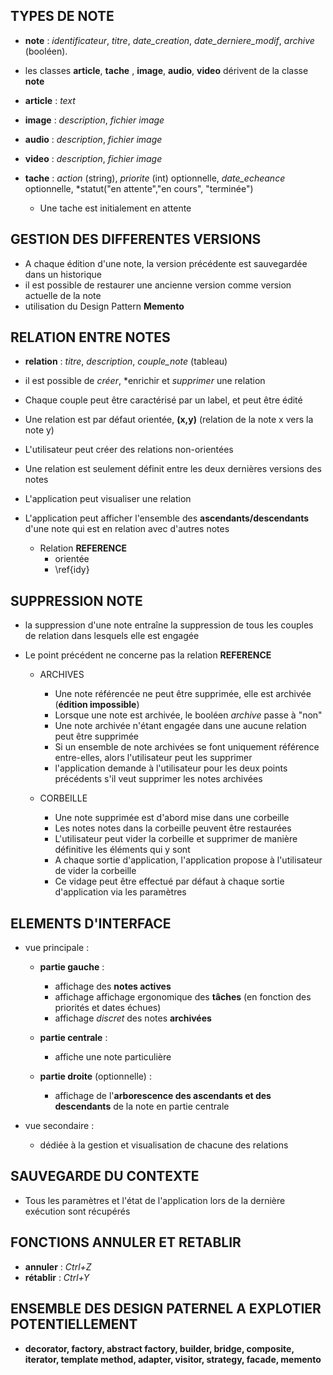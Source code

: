 ## TYPES DE NOTE 	

* **note** : *identificateur*, *titre*, *date_creation*, *date_derniere_modif*, *archive* (booléen).
* les classes **article**, **tache** , **image**, **audio**, **video** dérivent de la classe **note**

* **article** : *text*
* **image** : *description*, *fichier image*
* **audio** : *description*, *fichier image*
* **video** : *description*, *fichier image*

* **tache** : *action* (string), *priorite* (int) optionnelle, *date_echeance* optionnelle, *statut("en attente","en cours", "terminée")
	*  Une tache est initialement en attente

## GESTION DES DIFFERENTES VERSIONS

* A chaque édition d'une note, la version précédente est sauvegardée dans un historique
* il est possible de restaurer une ancienne version comme version actuelle de la note
* utilisation du Design Pattern **Memento**

## RELATION ENTRE NOTES

* **relation** : *titre*, *description*, *couple_note* (tableau)
* il est possible de *créer*, *enrichir et *supprimer* une relation
* Chaque couple peut être caractérisé par un label, et peut être édité
* Une relation est par défaut orientée, **(x,y)** (relation de la note x vers la note y)
* L'utilisateur peut créer des relations non-orientées
* Une relation est seulement définit entre les deux dernières versions des notes
* L'application peut visualiser une relation
* L'application peut afficher l'ensemble des **ascendants/descendants** d'une note qui est en relation avec d'autres notes
	
	* Relation **REFERENCE**
		* orientée 
		*  \ref{idy}

## SUPPRESSION NOTE

* la suppression d'une note entraîne la suppression de tous les couples de relation dans lesquels elle est engagée
* Le point précédent ne concerne pas la relation **REFERENCE**

	* ARCHIVES
		* Une note référencée ne peut être supprimée, elle est archivée (**édition impossible**)
		* Lorsque une note est archivée, le booléen *archive* passe à "non"
		* Une note archivée n'étant engagée dans une aucune relation peut être supprimée
		* Si un ensemble de note archivées se font uniquement référence entre-elles, alors l'utilisateur peut les supprimer
		* l'application demande à l'utilisateur pour les deux points précédents s'il veut supprimer les notes archivées

	* CORBEILLE 	
		* Une note supprimée est d'abord mise dans une corbeille
		* Les notes notes dans la corbeille peuvent être restaurées
		* L'utilisateur peut vider la corbeille et supprimer de manière définitive les éléments qui y sont
		* A chaque sortie d'application, l'application propose à l'utilisateur de vider la corbeille
		* Ce vidage peut être effectué par défaut à chaque sortie d'application via les paramètres

## ELEMENTS D'INTERFACE

* vue principale :

	* **partie gauche** :
		 * affichage des **notes actives**
		 * affichage affichage ergonomique des **tâches** (en fonction des priorités et dates échues)
		 * affichage *discret* des notes **archivées**
	 
	* **partie centrale** :
		* affiche une note particulière
		
	* **partie droite**  (optionnelle) :
		* affichage de l'**arborescence des ascendants et des descendants** de la note en partie centrale
		
* vue secondaire :
	
	* dédiée à la gestion et visualisation de chacune des relations
	
## SAUVEGARDE DU CONTEXTE

* Tous les paramètres et l'état de l'application lors de la dernière exécution sont récupérés 

## FONCTIONS ANNULER ET RETABLIR 

* **annuler** : *Ctrl+Z*
* **rétablir** : *Ctrl+Y*

## ENSEMBLE DES DESIGN PATERNEL A EXPLOTIER POTENTIELLEMENT 

* **decorator, factory, abstract factory, builder, bridge, composite, iterator, template method, adapter, visitor, strategy, facade, memento**